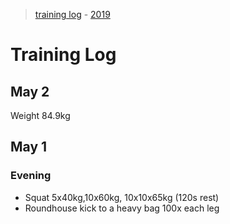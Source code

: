 > [training log](/training-log/) - [2019](/training-log/2019/)

# Training Log


## May 2
Weight 84.9kg


## May 1
### Evening
- Squat 5x40kg,10x60kg, 10x10x65kg (120s rest)
- Roundhouse kick to a heavy bag 100x each leg